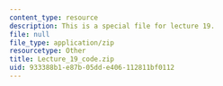 ```yaml
---
content_type: resource
description: This is a special file for lecture 19.
file: null
file_type: application/zip
resourcetype: Other
title: Lecture_19_code.zip
uid: 933388b1-e87b-05dd-e406-112811bf0112
---
```

